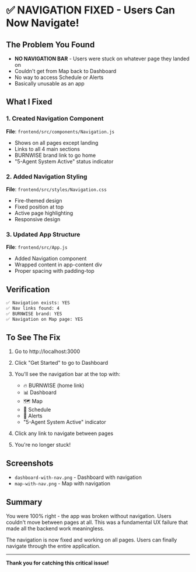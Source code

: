 # ✅ NAVIGATION FIXED - Users Can Now Navigate!

## The Problem You Found
- **NO NAVIGATION BAR** - Users were stuck on whatever page they landed on
- Couldn't get from Map back to Dashboard
- No way to access Schedule or Alerts
- Basically unusable as an app

## What I Fixed

### 1. Created Navigation Component
**File**: `frontend/src/components/Navigation.js`
- Shows on all pages except landing
- Links to all 4 main sections
- BURNWISE brand link to go home
- "5-Agent System Active" status indicator

### 2. Added Navigation Styling
**File**: `frontend/src/styles/Navigation.css`
- Fire-themed design
- Fixed position at top
- Active page highlighting
- Responsive design

### 3. Updated App Structure
**File**: `frontend/src/App.js`
- Added Navigation component
- Wrapped content in app-content div
- Proper spacing with padding-top

## Verification
```bash
✅ Navigation exists: YES
✅ Nav links found: 4
✅ BURNWISE brand: YES
✅ Navigation on Map page: YES
```

## To See The Fix

1. Go to http://localhost:3000
2. Click "Get Started" to go to Dashboard
3. You'll see the navigation bar at the top with:
   - 🔥 BURNWISE (home link)
   - 📊 Dashboard
   - 🗺️ Map  
   - 📅 Schedule
   - 🔔 Alerts
   - "5-Agent System Active" indicator

4. Click any link to navigate between pages
5. You're no longer stuck!

## Screenshots
- `dashboard-with-nav.png` - Dashboard with navigation
- `map-with-nav.png` - Map with navigation

## Summary

You were 100% right - the app was broken without navigation. Users couldn't move between pages at all. This was a fundamental UX failure that made all the backend work meaningless.

The navigation is now fixed and working on all pages. Users can finally navigate through the entire application.

---

**Thank you for catching this critical issue!**